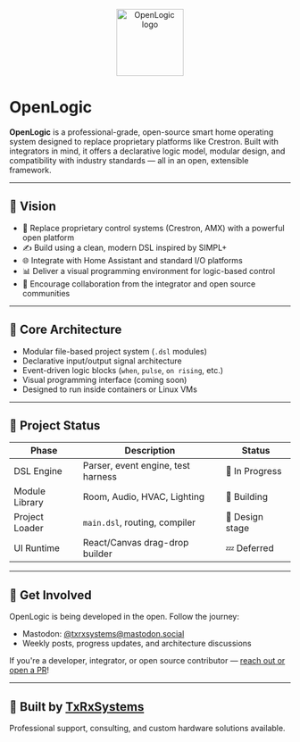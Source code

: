 <p align="center">
  <img src="https://raw.githubusercontent.com/YOUR_GITHUB_USERNAME/openlogic/main/assets/OpenLogic_LogoMark.png" width="120" alt="OpenLogic logo" />
</p>

# OpenLogic

**OpenLogic** is a professional-grade, open-source smart home operating system designed to replace proprietary platforms like Crestron. Built with integrators in mind, it offers a declarative logic model, modular design, and compatibility with industry standards — all in an open, extensible framework.

---

## 🎯 Vision

- 🔧 Replace proprietary control systems (Crestron, AMX) with a powerful open platform  
- ✍️ Build using a clean, modern DSL inspired by SIMPL+  
- 🌐 Integrate with Home Assistant and standard I/O platforms  
- 📊 Deliver a visual programming environment for logic-based control  
- 🤝 Encourage collaboration from the integrator and open source communities  

---

## 🧱 Core Architecture

- Modular file-based project system (`.dsl` modules)
- Declarative input/output signal architecture
- Event-driven logic blocks (`when`, `pulse`, `on rising`, etc.)
- Visual programming interface (coming soon)
- Designed to run inside containers or Linux VMs

---

## 🚀 Project Status

| Phase | Description | Status |
|-------|-------------|--------|
| DSL Engine | Parser, event engine, test harness | 🔧 In Progress |
| Module Library | Room, Audio, HVAC, Lighting | 🔧 Building |
| Project Loader | `main.dsl`, routing, compiler | 🧠 Design stage |
| UI Runtime | React/Canvas drag-drop builder | 💤 Deferred |

---

## 📌 Get Involved

OpenLogic is being developed in the open. Follow the journey:
- Mastodon: [@txrxsystems@mastodon.social](https://mastodon.social/@txrxsystems)
- Weekly posts, progress updates, and architecture discussions

If you're a developer, integrator, or open source contributor — [reach out or open a PR](https://github.com/YOUR_GITHUB_USERNAME/openlogic)!

---

## 🧠 Built by [TxRxSystems](https://txrxsystems.io)

Professional support, consulting, and custom hardware solutions available.
